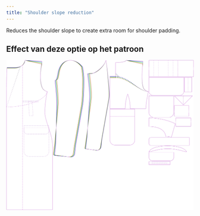 ```yaml
---
title: "Shoulder slope reduction"
---
```


Reduces the shoulder slope to create extra room for shoulder padding.

## Effect van deze optie op het patroon

![This image shows the effect of this option by superimposing several variants that have a different value for this option](carlton_shoulderslopereduction_sample.svg "Effect of this option on the pattern")
